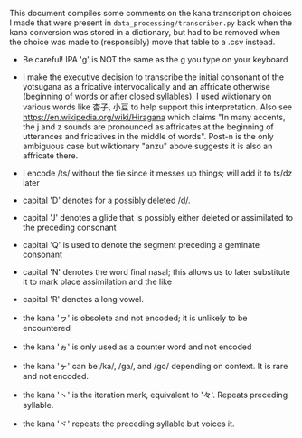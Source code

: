 This document compiles some comments on the kana transcription choices I made that were present in `data_processing/transcriber.py` back when the kana conversion was stored in a dictionary, but had to be removed when the choice was made to (responsibly) move that table to a .csv instead.

- Be careful! IPA 'ɡ' is NOT the same as the g you type on your keyboard

- I make the executive decision to transcribe the initial consonant of the yotsugana as a fricative intervocalically and an affricate otherwise (beginning of words or after closed syllables). I used wiktionary on various words like 杏子, 小豆 to help support this interpretation. Also see https://en.wikipedia.org/wiki/Hiragana which claims "In many accents, the j and z sounds are pronounced as affricates at the beginning of utterances and fricatives in the middle of words". Post-n is the only ambiguous case but wiktionary "anzu" above suggests it is also an affricate there.

- I encode /ts/ without the tie since it messes up things; will add it to ts/dz later

- capital 'D' denotes for a possibly deleted /d/.

- capital 'J' denotes a glide that is possibly either deleted or assimilated to the preceding consonant

- capital 'Q' is used to denote the segment preceding a geminate consonant

- capital 'N' denotes the word final nasal; this allows us to later substitute it to mark place assimilation and the like

- capital 'R' denotes a long vowel.

- the kana 'ヮ' is obsolete and not encoded; it is unlikely to be encountered

- the kana 'ヵ' is only used as a counter word and not encoded

- the kana 'ヶ' can be /ka/, /ga/, and /go/ depending on context. It is rare and not encoded.

- the kana 'ヽ' is the iteration mark, equivalent to '々'. Repeats preceding syllable.

- the kana 'ヾ' repeats the preceding syllable but voices it.
